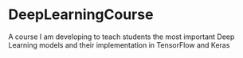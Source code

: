 # DeepLearningCourse
A course I am developing to teach students the most important Deep Learning models and their implementation in TensorFlow and Keras
